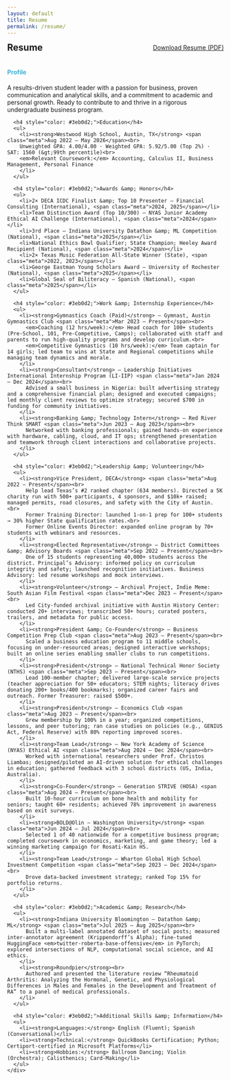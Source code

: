 ```yaml
---
layout: default
title: Resume
permalink: /resume/
---
```


<section class="section">
  <div style="display: flex; justify-content: space-between; align-items: center; margin-bottom: 1rem;">
    <h2 style="margin: 0;">Resume</h2>
    <a class="btn" href="{{ '/assets/resume.pdf' | relative_url }}" download>Download Resume (PDF)</a>
  </div>

  <article class="card" style="overflow:hidden; margin-top: 0;">
    <div class="content">
      <h4 style="color: #3eb0d2;">Profile</h4>
      <p>A results-driven student leader with a passion for business, proven communication and analytical skills, and a commitment to academic and personal growth. Ready to contribute to and thrive in a rigorous undergraduate business program.</p>

      <h4 style="color: #3eb0d2;">Education</h4>
      <ul>
        <li><strong>Westwood High School, Austin, TX</strong> <span class="meta">Aug 2022 – May 2026</span><br>
        Unweighted GPA: 4.00/4.00 · Weighted GPA: 5.92/5.00 (Top 2%) · SAT: 1560 (&gt;99th percentile)<br>
        <em>Relevant Coursework:</em> Accounting, Calculus II, Business Management, Personal Finance
        </li>
      </ul>

      <h4 style="color: #3eb0d2;">Awards &amp; Honors</h4>
      <ul>
        <li>2× DECA ICDC Finalist &amp; Top 10 Presenter — Financial Consulting (International), <span class="meta">2024, 2025</span></li>
        <li>Team Distinction Award (Top 10/300) — NYAS Junior Academy Ethical AI Challenge (International), <span class="meta">2024</span></li>
        <li>3rd Place — Indiana University Datathon &amp; ML Competition (National), <span class="meta">2025</span></li>
        <li>National Ethics Bowl Qualifier; State Champion; Heeley Award Recipient (National), <span class="meta">2024</span></li>
        <li>2× Texas Music Federation All-State Winner (State), <span class="meta">2022, 2023</span></li>
        <li>George Eastman Young Scholars Award — University of Rochester (National), <span class="meta">2025</span></li>
        <li>Global Seal of Biliteracy — Spanish (National), <span class="meta">2025</span></li>
      </ul>

      <h4 style="color: #3eb0d2;">Work &amp; Internship Experience</h4>
      <ul>
        <li><strong>Gymnastics Coach (Paid)</strong> — Gymnast, Austin Gymnastics Club <span class="meta">Mar 2023 – Present</span><br>
          <em>Coaching (12 hrs/week):</em> Head coach for 100+ students (Pre-School, 101, Pre-Competitive, Camps); collaborated with staff and parents to run high-quality programs and develop curriculum.<br>
          <em>Competitive Gymnastics (10 hrs/week):</em> Team captain for 14 girls; led team to wins at State and Regional competitions while managing team dynamics and morale.
        </li>
        <li><strong>Consultant</strong> — Leadership Initiatives International Internship Program (LI‑IIP) <span class="meta">Jan 2024 – Dec 2024</span><br>
          Advised a small business in Nigeria: built advertising strategy and a comprehensive financial plan; designed and executed campaigns; led monthly client reviews to optimize strategy; secured $700 in funding for community initiatives.
        </li>
        <li><strong>Banking &amp; Technology Intern</strong> — Red River Think SMART <span class="meta">Jun 2023 – Aug 2023</span><br>
          Networked with banking professionals; gained hands‑on experience with hardware, cabling, cloud, and IT ops; strengthened presentation and teamwork through client interactions and collaborative projects.
        </li>
      </ul>

      <h4 style="color: #3eb0d2;">Leadership &amp; Volunteering</h4>
      <ul>
        <li><strong>Vice President, DECA</strong> <span class="meta">Aug 2022 – Present</span><br>
          Help lead Texas’s #2 ranked chapter (634 members). Directed a 5K charity run with 500+ participants, 4 sponsors, and $10k+ raised; managed permits, road closures, and safety with the City of Austin.<br>
          Former Training Director: launched 1‑on‑1 prep for 100+ students → 30% higher State qualification rates.<br>
          Former Online Events Director: expanded online program by 70+ students with webinars and resources.
        </li>
        <li><strong>Elected Representative</strong> — District Committees &amp; Advisory Boards <span class="meta">Sep 2022 – Present</span><br>
          One of 15 students representing 40,000+ students across the district. Principal’s Advisory: informed policy on curriculum integrity and safety; launched recognition initiatives. Business Advisory: led resume workshops and mock interviews.
        </li>
        <li><strong>Volunteer</strong> — Archival Project, Indie Meme: South Asian Film Festival <span class="meta">Dec 2023 – Present</span><br>
          Led City‑funded archival initiative with Austin History Center: conducted 20+ interviews; transcribed 50+ hours; curated posters, trailers, and metadata for public access.
        </li>
        <li><strong>President &amp; Co‑Founder</strong> — Business Competition Prep Club <span class="meta">Aug 2023 – Present</span><br>
          Scaled a business education program to 11 middle schools, focusing on under‑resourced areas; designed interactive workshops; built an online series enabling smaller clubs to run competitions.
        </li>
        <li><strong>President</strong> — National Technical Honor Society (NTHS) <span class="meta">Sep 2023 – Present</span><br>
          Lead 100‑member chapter; delivered large‑scale service projects (teacher appreciation for 50+ educators; STEM nights; literacy drives donating 200+ books/400 bookmarks); organized career fairs and outreach. Former Treasurer: raised $500+.
        </li>
        <li><strong>President</strong> — Economics Club <span class="meta">Aug 2023 – Present</span><br>
          Grew membership by 100% in a year; organized competitions, lessons, and peer tutoring; ran case studies on policies (e.g., GENIUS Act, Federal Reserve) with 80% reporting improved scores.
        </li>
        <li><strong>Team Lead</strong> — New York Academy of Science (NYAS) Ethical AI <span class="meta">Aug 2024 – Dec 2024</span><br>
          Worked with international researchers under Prof. Christos Liambas; designed/piloted an AI‑driven solution for ethical challenges in education; gathered feedback with 3 school districts (US, India, Australia).
        </li>
        <li><strong>Co‑Founder</strong> — Generation STRIVE (HOSA) <span class="meta">Aug 2024 – Present</span><br>
          Built 10‑hour curriculum on bone health and mobility for seniors; taught 60+ residents; achieved 78% improvement in awareness based on exit surveys.
        </li>
        <li><strong>BOLD@Olin — Washington University</strong> <span class="meta">Jun 2024 – Jul 2024</span><br>
          Selected 1 of 40 nationwide for a competitive business program; completed coursework in economics, marketing, and game theory; led a winning marketing campaign for Rosati‑Kain HS.
        </li>
        <li><strong>Team Lead</strong> — Wharton Global High School Investment Competition <span class="meta">Sep 2023 – Dec 2024</span><br>
          Drove data‑backed investment strategy; ranked Top 15% for portfolio returns.
        </li>
      </ul>

      <h4 style="color: #3eb0d2;">Academic &amp; Research</h4>
      <ul>
        <li><strong>Indiana University Bloomington — Datathon &amp; ML</strong> <span class="meta">Jul 2025 – Aug 2025</span><br>
          Built a multi‑label annotated dataset of social posts; measured inter‑annotator agreement (Krippendorff’s Alpha); fine‑tuned HuggingFace <em>twitter‑roberta‑base‑offensive</em> in PyTorch; explored intersections of NLP, computational social science, and AI ethics.
        </li>
        <li><strong>Roundpier</strong><br>
          Authored and presented the literature review “Rheumatoid Arthritis: Analyzing the Hormonal, Genetic, and Physiological Differences in Males and Females in the Development and Treatment of RA” to a panel of medical professionals.
        </li>
      </ul>

      <h4 style="color: #3eb0d2;">Additional Skills &amp; Information</h4>
      <ul>
        <li><strong>Languages:</strong> English (Fluent); Spanish (Conversational)</li>
        <li><strong>Technical:</strong> QuickBooks Certification; Python; Certiport‑certified in Microsoft Platforms</li>
        <li><strong>Hobbies:</strong> Ballroom Dancing; Violin (Orchestra); Calisthenics; Card‑Making</li>
      </ul>
    </div>
  </article>
</section>
